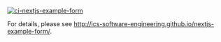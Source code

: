 [![ci-nextjs-example-form](https://github.com/ics-software-engineering/nextjs-example-form/actions/workflows/ci.yml/badge.svg)](https://github.com/ics-software-engineering/nextjs-example-form/actions/workflows/ci.yml)

For details, please see http://ics-software-engineering.github.io/nextjs-example-form/.
